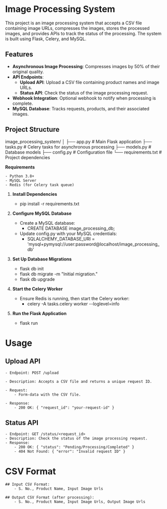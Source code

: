 # Image Processing System

This project is an image processing system that accepts a CSV file containing image URLs, compresses the images, stores the processed images, and provides APIs to track the status of the processing. The system is built using Flask, Celery, and MySQL.

## Features

- **Asynchronous Image Processing**: Compresses images by 50% of their original quality.
- **API Endpoints**: 
  - **Upload API**: Upload a CSV file containing product names and image URLs.
  - **Status API**: Check the status of the image processing request.
- **Webhook Integration**: Optional webhook to notify when processing is complete.
- **MySQL Database**: Tracks requests, products, and their associated images.

## Project Structure


image_processing_system/
│
├── app.py                  # Main Flask application
├── tasks.py                # Celery tasks for asynchronous processing
├── models.py               # Database models
├── config.py               # Configuration file
└── requirements.txt        # Project dependencies


**Requirements**

    - Python 3.8+
    - MySQL Server
    - Redis (for Celery task queue)


1. **Install Dependencies**
    - pip install -r requirements.txt

2. **Configure MySQL Database**
    - Create a MySQL database:
        - CREATE DATABASE image_processing_db;
    - Update config.py with your MySQL credentials:
        - SQLALCHEMY_DATABASE_URI = 'mysql+pymysql://user:password@localhost/image_processing_db'

3. **Set Up Database Migrations**
    - flask db init
    - flask db migrate -m "Initial migration."
    - flask db upgrade

4. **Start the Celery Worker**
    - Ensure Redis is running, then start the Celery worker:
        - celery -A tasks.celery worker --loglevel=info

5. **Run the Flask Application**
    - flask run



# Usage
## Upload API

    - Endpoint: POST /upload

    - Description: Accepts a CSV file and returns a unique request ID.

    - Request:
        - Form-data with the CSV file.

    - Response:
        - 200 OK: { "request_id": "your-request-id" }

## Status API

    - Endpoint: GET /status/<request_id>
    - Description: Check the status of the image processing request.
    - Response:
        - 200 OK: { "status": "Pending/Processing/Completed" }
        - 404 Not Found: { "error": "Invalid request ID" }

# CSV Format
    ## Input CSV Format:
        - S. No., Product Name, Input Image Urls

    ## Output CSV Format (after processing):
        - S. No., Product Name, Input Image Urls, Output Image Urls